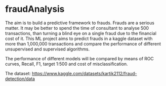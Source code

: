 # fraudAnalysis

The aim is to build a predictive framework to frauds. Frauds are a serious matter. It may be better to spend the time of consultant to analyse 500 transactions, than turning a blind eye on a single fraud due to the financial cost of it. This ML project aims to predict frauds in a kaggle dataset with more than 1,000,000 transactions and compare the performance of different unsupervised and supervised algorithms.

The performance of different models will be compared by means of ROC curves, Recall, F1, target 1:500 and cost of misclassification.

The dataset: https://www.kaggle.com/datasets/kartik2112/fraud-detection/data
